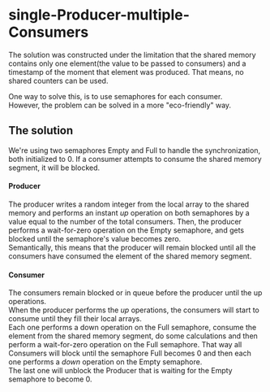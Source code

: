 # single-Producer-multiple-Consumers
The solution was constructed under the limitation that the shared memory contains only one element(the value to be passed to consumers) and a timestamp of the moment that element was produced. That means, no shared counters can be used.

One way to solve this, is to use semaphores for each consumer.  
However, the problem can be solved in a more "eco-friendly" way.

## The solution
We're using two semaphores Empty and Full to handle the synchronization, both initialized to 0.
If a consumer attempts to consume the shared memory segment, it will be blocked.
#### Producer
The producer writes a random integer from the local array to the shared memory and performs an instant *up* operation on both semaphores by a value equal to the number of the total consumers. Then, the producer performs a wait-for-zero operation on the Empty semaphore, and gets blocked until the semaphore's value becomes zero.  
Semantically, this means that the producer will remain blocked until all the consumers have consumed the element of the shared memory segment.

#### Consumer
The consumers remain blocked or in queue before the producer until the up operations.  
When the producer performs the *up* operations, the consumers will start to consume until they fill their local arrays.  
Each one performs a down operation on the Full semaphore, consume the element from the shared memory segment, do some calculations and then perform a wait-for-zero operation on the Full semaphore. That way all Consumers will block until the semaphore Full becomes 0 and then each one performs a *down* operation on the Empty semaphore.  
The last one will unblock the Producer that is waiting for the Empty semaphore to become 0.
